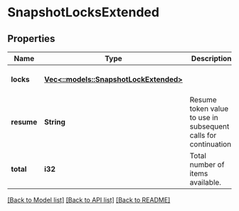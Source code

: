 # SnapshotLocksExtended

## Properties
Name | Type | Description | Notes
------------ | ------------- | ------------- | -------------
**locks** | [**Vec<::models::SnapshotLockExtended>**](SnapshotLockExtended.md) |  | [optional] [default to null]
**resume** | **String** | Resume token value to use in subsequent calls for continuation. | [optional] [default to null]
**total** | **i32** | Total number of items available. | [optional] [default to null]

[[Back to Model list]](../README.md#documentation-for-models) [[Back to API list]](../README.md#documentation-for-api-endpoints) [[Back to README]](../README.md)



